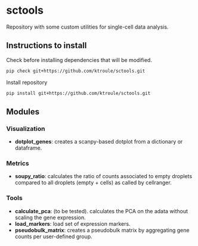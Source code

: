 # sctools

Repository with some custom utilities for single-cell data analysis.

## Instructions to install

Check before installing dependencies that will be modified.

```bash
pip check git+https://github.com/ktroule/sctools.git
```
Install repository
```bash
pip install git+https://github.com/ktroule/sctools.git
```
## Modules

### Visualization
- **dotplot_genes**: creates a scanpy-based dotplot from a dictionary or dataframe.

### Metrics
- **soupy_ratio**: calculates the ratio of counts associated to empty droplets compared to all droplets (empty + cells) as called by cellranger.

### Tools
- **calculate_pca**: (to be tested). calculates the PCA on the adata without scaling the gene expression.
- **load_markers**: load set of expression markers.
- **pseudobulk_matrix**: creates a pseudobulk matrix by aggregating gene counts per user-defined group. 
